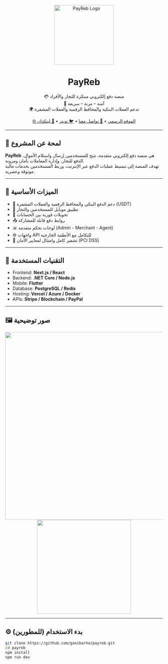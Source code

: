 <p align="center">
  <img src="https://www.payreb.com/_next/static/media/logo2.4731025a.svg" width="190" alt="PayReb Logo" />
</p>

<h1 align="center">PayReb</h1>

<p align="center">
  💳 منصة دفع إلكتروني مبتكرة للتجار والأفراد<br />
  🔐 آمنة – مرنة – سريعة<br />
  🌍 تدعم العملات البنكية والمحافظ الرقمية والعملات المشفرة
</p>

<p align="center">
  <a href="https://payreb.com">🌐 الموقع الرسمي</a> •
  <a href="mailto:info@payreb.com">📧 تواصل معنا</a> •
  <a href="https://twitter.com/payreb">🐦 تويتر</a> •
  <a href="https://www.linkedin.com/company/payreb">💼 لينكدإن</a>
</p>

---

## 📱 لمحة عن المشروع

**PayReb** هي منصة دفع إلكتروني متقدمة، تتيح للمستخدمين إرسال واستلام الأموال، الدفع للتجار، وإدارة المعاملات بأمان ومرونة.  
تهدف المنصة إلى تبسيط عمليات الدفع عبر الإنترنت، وربط المستخدمين بخدمات مالية موثوقة وعصرية.

---

## 🚀 الميزات الأساسية

- 🏦 دعم الدفع البنكي والمحافظ الرقمية والعملات المشفرة (USDT)
- 📲 تطبيق موبايل للمستخدمين والتجار
- 🔁 تحويلات فورية بين الحسابات
- 📤 روابط دفع قابلة للمشاركة
- 📊 لوحات تحكم متقدمة (Admin - Merchant - Agent)
- ⚙️ واجهات API للتكامل مع الأنظمة الخارجية
- 🔐 تشفير كامل وامتثال لمعايير الأمان (PCI DSS)

---

## 🧰 التقنيات المستخدمة

- Frontend: **Next.js / React**
- Backend: **.NET Core / Node.js**
- Mobile: **Flutter**
- Database: **PostgreSQL / Redis**
- Hosting: **Vercel / Azure / Docker**
- APIs: **Stripe / Blockchain / PayPal**

---

## 🖼️ صور توضيحية

<p align="center">
  <img src="https://payreb.com/assets/screenshots/dashboard-light.png" width="600" />
  <br />
  <img src="https://payreb.com/assets/screenshots/mobile-app.png" width="300" />
</p>

---

## ⚙️ بدء الاستخدام (للمطورين)

```bash
git clone https://github.com/ganibarho/payreb.git
cd payreb
npm install
npm run dev
